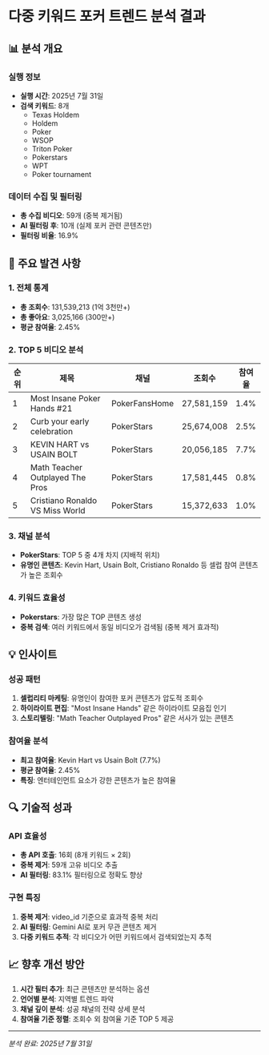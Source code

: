 # 다중 키워드 포커 트렌드 분석 결과

## 📊 분석 개요

### 실행 정보
- **실행 시간**: 2025년 7월 31일
- **검색 키워드**: 8개
  - Texas Holdem
  - Holdem
  - Poker
  - WSOP
  - Triton Poker
  - Pokerstars
  - WPT
  - Poker tournament

### 데이터 수집 및 필터링
- **총 수집 비디오**: 59개 (중복 제거됨)
- **AI 필터링 후**: 10개 (실제 포커 관련 콘텐츠만)
- **필터링 비율**: 16.9%

## 🎯 주요 발견 사항

### 1. 전체 통계
- **총 조회수**: 131,539,213 (1억 3천만+)
- **총 좋아요**: 3,025,166 (300만+)
- **평균 참여율**: 2.45%

### 2. TOP 5 비디오 분석

| 순위 | 제목 | 채널 | 조회수 | 참여율 |
|------|------|------|--------|--------|
| 1 | Most Insane Poker Hands #21 | PokerFansHome | 27,581,159 | 1.4% |
| 2 | Curb your early celebration | PokerStars | 25,674,008 | 2.5% |
| 3 | KEVIN HART vs USAIN BOLT | PokerStars | 20,056,185 | 7.7% |
| 4 | Math Teacher Outplayed The Pros | PokerStars | 17,581,445 | 0.8% |
| 5 | Cristiano Ronaldo VS Miss World | PokerStars | 15,372,633 | 1.0% |

### 3. 채널 분석
- **PokerStars**: TOP 5 중 4개 차지 (지배적 위치)
- **유명인 콘텐츠**: Kevin Hart, Usain Bolt, Cristiano Ronaldo 등 셀럽 참여 콘텐츠가 높은 조회수

### 4. 키워드 효율성
- **Pokerstars**: 가장 많은 TOP 콘텐츠 생성
- **중복 검색**: 여러 키워드에서 동일 비디오가 검색됨 (중복 제거 효과적)

## 💡 인사이트

### 성공 패턴
1. **셀럽리티 마케팅**: 유명인이 참여한 포커 콘텐츠가 압도적 조회수
2. **하이라이트 편집**: "Most Insane Hands" 같은 하이라이트 모음집 인기
3. **스토리텔링**: "Math Teacher Outplayed Pros" 같은 서사가 있는 콘텐츠

### 참여율 분석
- **최고 참여율**: Kevin Hart vs Usain Bolt (7.7%)
- **평균 참여율**: 2.45%
- **특징**: 엔터테인먼트 요소가 강한 콘텐츠가 높은 참여율

## 🔍 기술적 성과

### API 효율성
- **총 API 호출**: 16회 (8개 키워드 × 2회)
- **중복 제거**: 59개 고유 비디오 추출
- **AI 필터링**: 83.1% 필터링으로 정확도 향상

### 구현 특징
1. **중복 제거**: video_id 기준으로 효과적 중복 처리
2. **AI 필터링**: Gemini AI로 포커 무관 콘텐츠 제거
3. **다중 키워드 추적**: 각 비디오가 어떤 키워드에서 검색되었는지 추적

## 📈 향후 개선 방안

1. **시간 필터 추가**: 최근 콘텐츠만 분석하는 옵션
2. **언어별 분석**: 지역별 트렌드 파악
3. **채널 깊이 분석**: 성공 채널의 전략 상세 분석
4. **참여율 기준 정렬**: 조회수 외 참여율 기준 TOP 5 제공

---

*분석 완료: 2025년 7월 31일*